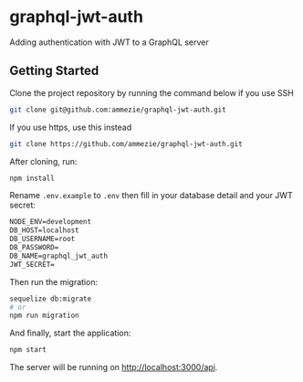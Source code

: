 # graphql-jwt-auth

Adding authentication with JWT to a GraphQL server

## Getting Started

Clone the project repository by running the command below if you use SSH

```bash
git clone git@github.com:ammezie/graphql-jwt-auth.git
```

If you use https, use this instead

```bash
git clone https://github.com/ammezie/graphql-jwt-auth.git
```

After cloning, run:

```bash
npm install
```

Rename `.env.example` to `.env` then fill in your database detail and your JWT secret:

```txt
NODE_ENV=development
DB_HOST=localhost
DB_USERNAME=root
DB_PASSWORD=
DB_NAME=graphql_jwt_auth
JWT_SECRET=
```

Then run the migration:

```bash
sequelize db:migrate
# or
npm run migration
```

And finally, start the application:

```bash
npm start
```

The server will be running on [http://localhost:3000/api](http://localhost:3000/api).
